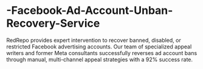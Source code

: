 # -Facebook-Ad-Account-Unban-Recovery-Service
RedRepo provides expert intervention to recover banned, disabled, or restricted Facebook advertising accounts. Our team of specialized appeal writers and former Meta consultants successfully reverses ad account bans through manual, multi-channel appeal strategies with a 92% success rate.
